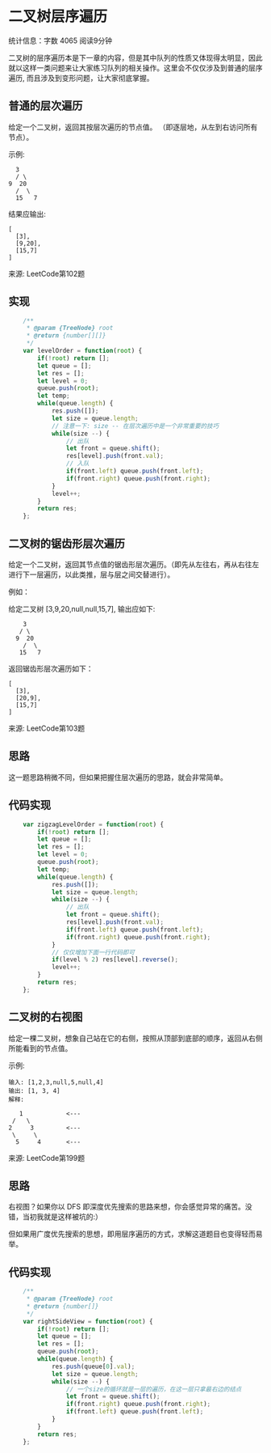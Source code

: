 # 二叉树层序遍历

统计信息：字数 4065  阅读9分钟


二叉树的层序遍历本是下一章的内容，但是其中队列的性质又体现得太明显，因此就以这样一类问题来让大家练习队列的相关操作。这里会不仅仅涉及到普通的层序遍历, 而且涉及到变形问题，让大家彻底掌握。

## 普通的层次遍历

给定一个二叉树，返回其按层次遍历的节点值。 （即逐层地，从左到右访问所有节点）。

示例:

      3
      / \
    9  20
      /  \
      15   7


结果应输出:

    [
      [3],
      [9,20],
      [15,7]
    ]


来源: LeetCode第102题

## 实现

~~~js
    /**
     * @param {TreeNode} root
     * @return {number[][]}
     */
    var levelOrder = function(root) {
        if(!root) return [];
        let queue = [];
        let res = [];
        let level = 0;
        queue.push(root);
        let temp;
        while(queue.length) {
            res.push([]);
            let size = queue.length;
            // 注意一下: size -- 在层次遍历中是一个非常重要的技巧
            while(size --) {
                // 出队
                let front = queue.shift();
                res[level].push(front.val);
                // 入队
                if(front.left) queue.push(front.left);
                if(front.right) queue.push(front.right);
            }        
            level++;
        }
        return res;
    };
~~~

## 二叉树的锯齿形层次遍历

给定一个二叉树，返回其节点值的锯齿形层次遍历。（即先从左往右，再从右往左进行下一层遍历，以此类推，层与层之间交替进行）。

例如：

给定二叉树 [3,9,20,null,null,15,7], 输出应如下:

        3
       / \
      9  20
        /  \
       15   7


返回锯齿形层次遍历如下：

    [
      [3],
      [20,9],
      [15,7]
    ]


来源: LeetCode第103题

## 思路

这一题思路稍微不同，但如果把握住层次遍历的思路，就会非常简单。

## 代码实现

~~~js
    var zigzagLevelOrder = function(root) {
        if(!root) return [];
        let queue = [];
        let res = [];
        let level = 0;
        queue.push(root);
        let temp;
        while(queue.length) {
            res.push([]);
            let size = queue.length;
            while(size --) {
                // 出队
                let front = queue.shift();
                res[level].push(front.val);
                if(front.left) queue.push(front.left);
                if(front.right) queue.push(front.right);
            }  
            // 仅仅增加下面一行代码即可
            if(level % 2) res[level].reverse();      
            level++;
        }
        return res;
    };
~~~

## 二叉树的右视图

给定一棵二叉树，想象自己站在它的右侧，按照从顶部到底部的顺序，返回从右侧所能看到的节点值。

示例:

    输入: [1,2,3,null,5,null,4]
    输出: [1, 3, 4]
    解释:
    
       1            <---
     /   \
    2     3         <---
     \     \
      5     4       <---

来源: LeetCode第199题

## 思路

右视图？如果你以 DFS 即深度优先搜索的思路来想，你会感觉异常的痛苦。没错，当初我就是这样被坑的:）

但如果用广度优先搜索的思想，即用层序遍历的方式，求解这道题目也变得轻而易举。

## 代码实现

~~~js
    /**
     * @param {TreeNode} root
     * @return {number[]}
     */
    var rightSideView = function(root) {
        if(!root) return [];
        let queue = [];
        let res = [];
        queue.push(root);
        while(queue.length) {
            res.push(queue[0].val);
            let size = queue.length;
            while(size --) {
                // 一个size的循环就是一层的遍历，在这一层只拿最右边的结点
                let front = queue.shift();
                if(front.right) queue.push(front.right);
                if(front.left) queue.push(front.left);
            }
        }
        return res;
    };

~~~


